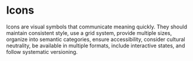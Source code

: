 # Icons

Icons are visual symbols that communicate meaning quickly. They should maintain consistent style, use a grid system, provide multiple sizes, organize into semantic categories, ensure accessibility, consider cultural neutrality, be available in multiple formats, include interactive states, and follow systematic versioning.